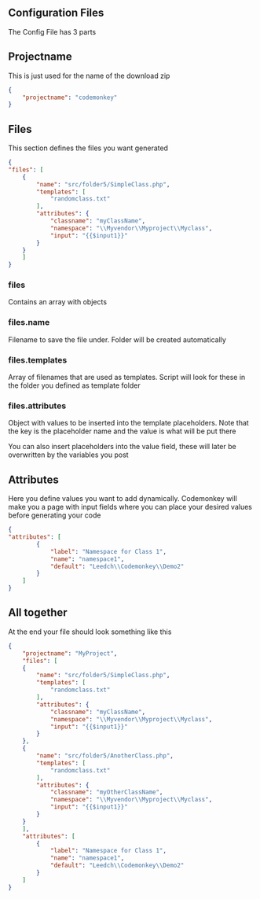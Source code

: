 ## Configuration Files

The Config File has 3 parts

## Projectname

This is just used for the name of the download zip

```json
{
    "projectname": "codemonkey"
}
```

## Files

This section defines the files you want generated

```json
{
"files": [
    {
        "name": "src/folder5/SimpleClass.php",
        "templates": [
            "randomclass.txt"
        ],
        "attributes": {
            "classname": "myClassName",
            "namespace": "\\Myvendor\\Myproject\\Myclass",
            "input": "{{$input1}}"
        }
    }
    ]
}
```

### files
Contains an array with objects

### files.name
Filename to save the file under. Folder will be created automatically

### files.templates
Array of filenames that are used as templates. Script will look for these in 
the folder you defined as template folder

### files.attributes
Object with values to be inserted into the template placeholders. Note that the
key is the placeholder name and the value is what will be put there

You can also insert placeholders into the value field, these will later be overwritten
by the variables you post

## Attributes
Here you define values you want to add dynamically. Codemonkey will make you a 
page with input fields where you can place your desired values before generating
your code

```json
{
"attributes": [
        {
            "label": "Namespace for Class 1",
            "name": "namespace1",
            "default": "Leedch\\Codemonkey\\Demo2"
        }
    ]
}

```

## All together

At the end your file should look something like this

```json
{
    "projectname": "MyProject",
    "files": [
    {
        "name": "src/folder5/SimpleClass.php",
        "templates": [
            "randomclass.txt"
        ],
        "attributes": {
            "classname": "myClassName",
            "namespace": "\\Myvendor\\Myproject\\Myclass",
            "input": "{{$input1}}"
        }
    },
    {   
        "name": "src/folder5/AnotherClass.php",
        "templates": [
            "randomclass.txt"
        ],
        "attributes": {
            "classname": "myOtherClassName",
            "namespace": "\\Myvendor\\Myproject\\Myclass",
            "input": "{{$input1}}"
        }
    }
    ],
    "attributes": [
        {
            "label": "Namespace for Class 1",
            "name": "namespace1",
            "default": "Leedch\\Codemonkey\\Demo2"
        }
    ]
}

```